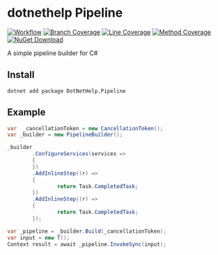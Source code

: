 # dotnethelp Pipeline

[![Workflow](https://github.com/james-r-parker/pipeline/actions/workflows/build.yml/badge.svg)](https://github.com/james-r-parker/pipeline/actions)
[![Branch Coverage](https://james-r-parker.github.io/pipeline/badge_branchcoverage.svg)](https://james-r-parker.github.io/pipeline/)
[![Line Coverage](https://james-r-parker.github.io/pipeline/badge_linecoverage.svg)](https://james-r-parker.github.io/pipeline/)
[![Method Coverage](https://james-r-parker.github.io/pipeline/badge_methodcoverage.svg)](https://james-r-parker.github.io/pipeline/)
[![NuGet Download](https://img.shields.io/nuget/dt/DotNetHelp.Pipeline?label=NuGet%20Downloads)](https://www.nuget.org/packages/DotNetHelp.Pipeline)

A simple pipeline builder for C#

## Install
```dotnet add package DotNetHelp.Pipeline```

## Example

``` csharp
var  _cancellationToken = new CancellationToken();
var _builder = new PipelineBuilder();

_builder
        .ConfigureServices(services =>
        {
        })
        .AddInlineStep((r) =>
        {
                return Task.CompletedTask;
        })
        .AddInlineStep((r) =>
        {
                return Task.CompletedTask;
        });

var _pipeline = _builder.Build(_cancellationToken);
var input = new T();
Context result = await _pipeline.InvokeSync(input);
```